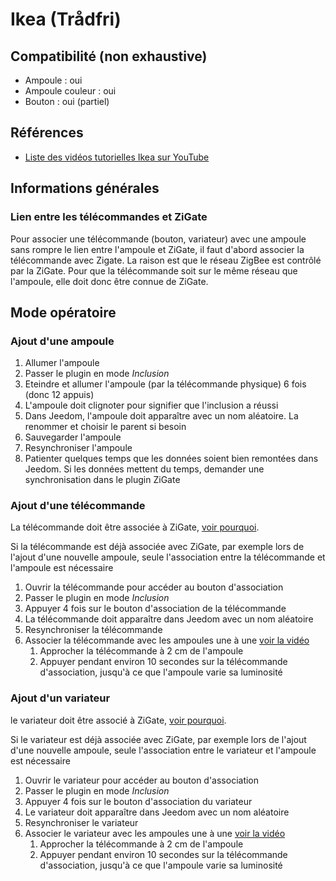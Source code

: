 # Ikea (Trådfri)

## Compatibilité (non exhaustive)

* Ampoule : oui
* Ampoule couleur : oui
* Bouton : oui (partiel)

## Références

* [Liste des vidéos tutorielles Ikea sur YouTube](https://www.youtube.com/watch?v=0z1KikVkHsw&list=PLdOi3lRbWE5JW3sM8vlHZRt16MquGiBvz)

## Informations générales

### Lien entre les télécommandes et ZiGate

Pour associer une télécommande (bouton, variateur) avec une ampoule sans rompre le lien entre l'ampoule et ZiGate, il faut d'abord associer la télécommande avec Zigate. La raison est que le réseau ZigBee est contrôlé par la ZiGate. Pour que la télécommande soit sur le même réseau que l'ampoule, elle doit donc être connue de ZiGate.

## Mode opératoire

### Ajout d'une ampoule

1. Allumer l'ampoule
1. Passer le plugin en mode *Inclusion*
1. Eteindre et allumer l'ampoule (par la télécommande physique) 6 fois (donc 12 appuis)
1. L'ampoule doit clignoter pour signifier que l'inclusion a réussi
1. Dans Jeedom, l'ampoule doit apparaître avec un nom aléatoire. La renommer et choisir le parent si besoin
1. Sauvegarder l'ampoule
1. Resynchroniser l'ampoule
1. Patienter quelques temps que les données soient bien remontées dans Jeedom. Si les données mettent du temps, demander une synchronisation dans le plugin ZiGate

### Ajout d'une télécommande

La télécommande doit être associée à ZiGate, [voir pourquoi](#lien-entre-les-télécommandes-et-zigate).

Si la télécommande est déjà associée avec ZiGate, par exemple lors de l'ajout d'une nouvelle ampoule, seule l'association entre la télécommande et l'ampoule est nécessaire

1. Ouvrir la télécommande pour accéder au bouton d'association
1. Passer le plugin en mode *Inclusion*
1. Appuyer 4 fois sur le bouton d'association de la télécommande
1. La télécommande doit apparaître dans Jeedom avec un nom aléatoire
1. Resynchroniser la télécommande
1. Associer la télécommande avec les ampoules une à une [voir la vidéo](https://www.youtube.com/watch?v=JRYFEuQhkIE)
    1. Approcher la télécommande à 2 cm de l'ampoule
    1. Appuyer pendant environ 10 secondes sur la télécommande d'association, jusqu'à ce que l'ampoule varie sa luminosité

### Ajout d'un variateur

le variateur doit être associé à ZiGate, [voir pourquoi](#lien-entre-les-télécommandes-et-zigate).

Si le variateur est déjà associée avec ZiGate, par exemple lors de l'ajout d'une nouvelle ampoule, seule l'association entre le variateur et l'ampoule est nécessaire

1. Ouvrir le variateur pour accéder au bouton d'association
1. Passer le plugin en mode *Inclusion*
1. Appuyer 4 fois sur le bouton d'association du variateur
1. Le variateur doit apparaître dans Jeedom avec un nom aléatoire
1. Resynchroniser le variateur
1. Associer le variateur avec les ampoules une à une [voir la vidéo](https://www.youtube.com/watch?v=_XxYk6Twm34)
    1. Approcher la télécommande à 2 cm de l'ampoule
    1. Appuyer pendant environ 10 secondes sur la télécommande d'association, jusqu'à ce que l'ampoule varie sa luminosité